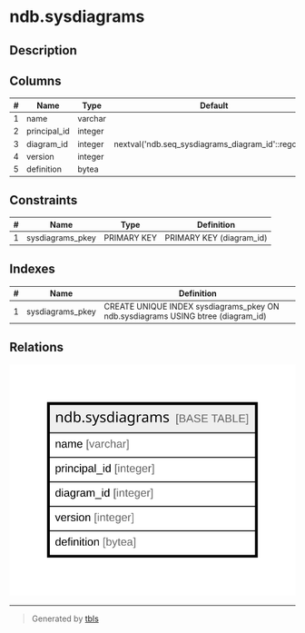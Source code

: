 # ndb.sysdiagrams

## Description

## Columns

| # | Name         | Type    | Default                                             | Nullable | Children | Parents | Comment |
| - | ------------ | ------- | --------------------------------------------------- | -------- | -------- | ------- | ------- |
| 1 | name         | varchar |                                                     | false    |          |         |         |
| 2 | principal_id | integer |                                                     | false    |          |         |         |
| 3 | diagram_id   | integer | nextval('ndb.seq_sysdiagrams_diagram_id'::regclass) | false    |          |         |         |
| 4 | version      | integer |                                                     | true     |          |         |         |
| 5 | definition   | bytea   |                                                     | true     |          |         |         |

## Constraints

| # | Name             | Type        | Definition               |
| - | ---------------- | ----------- | ------------------------ |
| 1 | sysdiagrams_pkey | PRIMARY KEY | PRIMARY KEY (diagram_id) |

## Indexes

| # | Name             | Definition                                                                       |
| - | ---------------- | -------------------------------------------------------------------------------- |
| 1 | sysdiagrams_pkey | CREATE UNIQUE INDEX sysdiagrams_pkey ON ndb.sysdiagrams USING btree (diagram_id) |

## Relations

![er](ndb.sysdiagrams.svg)

---

> Generated by [tbls](https://github.com/k1LoW/tbls)